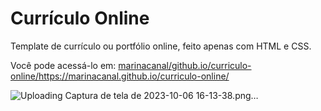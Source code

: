 # Currículo Online

Template de currículo ou portfólio online, feito apenas com HTML e CSS.

Você pode acessá-lo em: [marinacanal/github.io/curriculo-online/](https://marinacanal.github.io/curriculo-online/)https://marinacanal.github.io/curriculo-online/

![Uploading Captura de tela de 2023-10-06 16-13-38.png…]()
